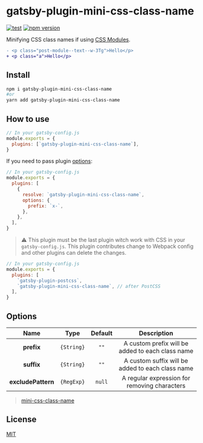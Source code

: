 # gatsby-plugin-mini-css-class-name

[![test](https://github.com/shoonia/gatsby-plugin-mini-css-class-name/actions/workflows/test.yml/badge.svg)](https://github.com/shoonia/gatsby-plugin-mini-css-class-name/actions/workflows/test.yml)
[![npm version](https://img.shields.io/npm/v/gatsby-plugin-mini-css-class-name.svg)](https://www.npmjs.com/package/gatsby-plugin-mini-css-class-name)

Minifying CSS class names if using [CSS Modules](https://www.gatsbyjs.org/docs/css-modules/).

```diff
- <p class="post-module--text--w-3Tg">Hello</p>
+ <p class="a">Hello</p>
```

## Install
```bash
npm i gatsby-plugin-mini-css-class-name
#or
yarn add gatsby-plugin-mini-css-class-name
```

## How to use
```js
// In your gatsby-config.js
module.exports = {
  plugins: [`gatsby-plugin-mini-css-class-name`],
}
```
If you need to pass plugin [options](#options):
```js
// In your gatsby-config.js
module.exports = {
  plugins: [
    {
      resolve: `gatsby-plugin-mini-css-class-name`,
      options: {
        prefix: `x-`,
      },
    },
  ],
}
```

> ⚠️ This plugin must be the last plugin witch work with CSS in your `gatsby-config.js`. This plugin contributes change to Webpack config and other plugins can delete the changes.

```js
// In your gatsby-config.js
module.exports = {
  plugins: [
    `gatsby-plugin-postcss`,
    `gatsby-plugin-mini-css-class-name`, // after PostCSS
  ],
}
```

## Options
|    Name          |   Type     | Default | Description |
|:----------------:|:----------:|:-------:|:-----------:|
| **prefix**       | `{String}` |  `""`   | A custom prefix will be added to each class name
| **suffix**       | `{String}` |  `""`   | A custom suffix will be added to each class name
|**excludePattern**| `{RegExp}` | `null`  | A regular expression for removing characters

> [mini-css-class-name](https://github.com/shoonia/mini-css-class-name#readme)

## License
[MIT](./LICENSE)
